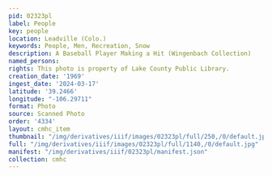```yaml
---
pid: 02323pl
label: People
key: people
location: Leadville (Colo.)
keywords: People, Men, Recreation, Snow
description: A Baseball Player Making a Hit (Wingenbach Collection)
named_persons: 
rights: This photo is property of Lake County Public Library.
creation_date: '1969'
ingest_date: '2024-03-17'
latitude: '39.2466'
longitude: "-106.29711"
format: Photo
source: Scanned Photo
order: '4334'
layout: cmhc_item
thumbnail: "/img/derivatives/iiif/images/02323pl/full/250,/0/default.jpg"
full: "/img/derivatives/iiif/images/02323pl/full/1140,/0/default.jpg"
manifest: "/img/derivatives/iiif/02323pl/manifest.json"
collection: cmhc
---
```

